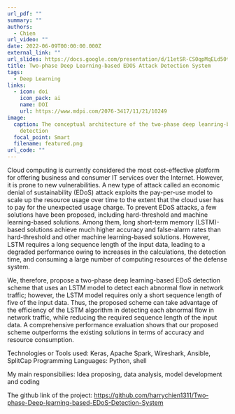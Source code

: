 ```yaml
---
url_pdf: ""
summary: ""
authors:
  - Chien
url_video: ""
date: 2022-06-09T00:00:00.000Z
external_link: ""
url_slides: https://docs.google.com/presentation/d/11etSR-CS0qpMqELd50tTFbj7WJ_iT3BNNl2-WbTfif0/edit?usp=sharing
title: Two-phase Deep Learning-based EDOS Attack Detection System
tags:
  - Deep Learning
links:
  - icon: doi
    icon_pack: ai
    name: DOI
    url: https://www.mdpi.com/2076-3417/11/21/10249
image:
  caption: The conceptual architecture of the two-phase deep leanring-based EDoS
    detection
  focal_point: Smart
  filename: featured.png
url_code: ""
---
```

Cloud computing is currently considered the most cost-effective platform for offering business and consumer IT services over the Internet. However, it is prone to new vulnerabilities. A new type of attack called an economic denial of sustainability (EDoS) attack exploits the pay-per-use model to scale up the resource usage over time to the extent that the cloud user has to pay for the unexpected usage charge. To prevent EDoS attacks, a few solutions have been proposed, including hard-threshold and machine learning-based solutions. Among them, long short-term memory (LSTM)-based solutions achieve much higher accuracy and false-alarm rates than hard-threshold and other machine learning-based solutions. However, LSTM requires a long sequence length of the input data, leading to a degraded performance owing to increases in the calculations, the detection time, and consuming a large number of computing resources of the defense system. 

We, therefore, propose a two-phase deep learning-based EDoS detection scheme that uses an LSTM model to detect each abnormal flow in network traffic; however, the LSTM model requires only a short sequence length of five of the input data. Thus, the proposed scheme can take advantage of the efficiency of the LSTM algorithm in detecting each abnormal flow in network traffic, while reducing the required sequence length of the input data. A comprehensive performance evaluation shows that our proposed scheme outperforms the existing solutions in terms of accuracy and resource consumption.

Technologies or Tools used: Keras, Apache Spark, Wireshark, Ansible, SplitCap
Programming Languages: Python, shell

My main responsibilies: Idea proposing, data analysis, model development and coding 


The github link of the project: https://github.com/harrychien1311/Two-phase-Deep-learning-based-EDoS-Detection-System

